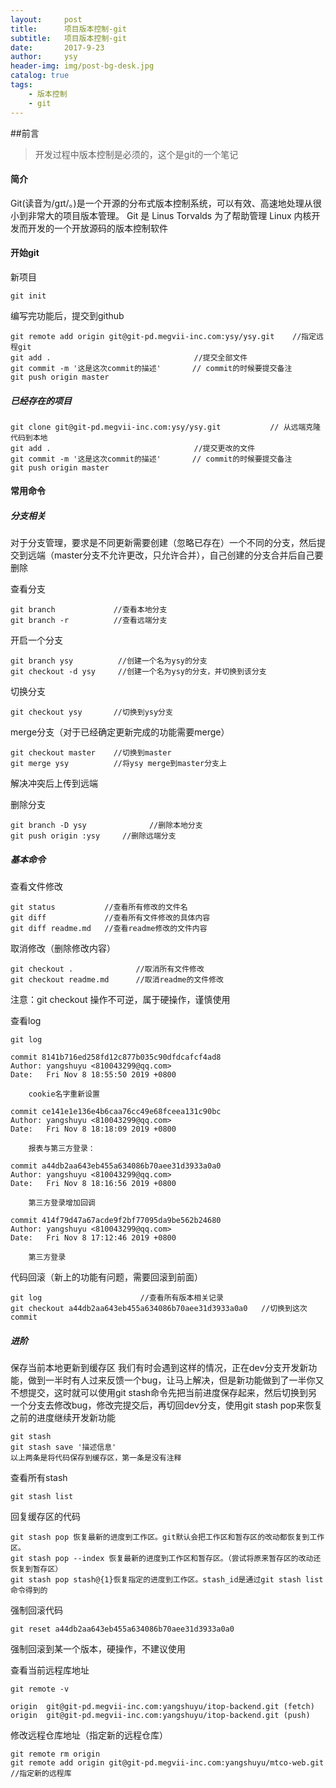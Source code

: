 ```yaml
---
layout:     post
title:      项目版本控制-git
subtitle:   项目版本控制-git
date:       2017-9-23
author:     ysy
header-img: img/post-bg-desk.jpg
catalog: true
tags:
    - 版本控制
    - git
---
```


##前言
>开发过程中版本控制是必须的，这个是git的一个笔记

#### 简介
Git(读音为/gɪt/。)是一个开源的分布式版本控制系统，可以有效、高速地处理从很小到非常大的项目版本管理。
Git 是 Linus Torvalds 为了帮助管理 Linux 内核开发而开发的一个开放源码的版本控制软件


#### 开始git

新项目

```angular2html
git init
```
编写完功能后，提交到github

```angular2html
git remote add origin git@git-pd.megvii-inc.com:ysy/ysy.git    //指定远程git
git add .                                //提交全部文件
git commit -m '这是这次commit的描述'       // commit的时候要提交备注
git push origin master
```

##### 已经存在的项目

```angular2html
git clone git@git-pd.megvii-inc.com:ysy/ysy.git           // 从远端克隆代码到本地
git add .                                //提交更改的文件
git commit -m '这是这次commit的描述'       // commit的时候要提交备注
git push origin master
```

#### 常用命令
##### 分支相关
对于分支管理，要求是不同更新需要创建（忽略已存在）一个不同的分支，然后提交到远端（master分支不允许更改，只允许合并），自己创建的分支合并后自己要删除

查看分支

```
git branch             //查看本地分支
git branch -r          //查看远端分支
```
开启一个分支

```
git branch ysy          //创建一个名为ysy的分支
git checkout -d ysy     //创建一个名为ysy的分支，并切换到该分支
```

切换分支

```
git checkout ysy       //切换到ysy分支
```

merge分支（对于已经确定更新完成的功能需要merge）
```
git checkout master    //切换到master
git merge ysy          //将ysy merge到master分支上
```
解决冲突后上传到远端




删除分支

```
git branch -D ysy              //删除本地分支
git push origin :ysy     //删除远端分支
```

##### 基本命令
查看文件修改

```
git status           //查看所有修改的文件名
git diff             //查看所有文件修改的具体内容
git diff readme.md   //查看readme修改的文件内容
```

取消修改（删除修改内容）

```
git checkout .              //取消所有文件修改
git checkout readme.md      //取消readme的文件修改
```
注意：git checkout 操作不可逆，属于硬操作，谨慎使用

查看log

```
git log

commit 8141b716ed258fd12c877b035c90dfdcafcf4ad8
Author: yangshuyu <810043299@qq.com>
Date:   Fri Nov 8 18:55:50 2019 +0800

    cookie名字重新设置

commit ce141e1e136e4b6caa76cc49e68fceea131c90bc
Author: yangshuyu <810043299@qq.com>
Date:   Fri Nov 8 18:18:09 2019 +0800

    报表与第三方登录：

commit a44db2aa643eb455a634086b70aee31d3933a0a0
Author: yangshuyu <810043299@qq.com>
Date:   Fri Nov 8 18:16:56 2019 +0800

    第三方登录增加回调

commit 414f79d47a67acde9f2bf77095da9be562b24680
Author: yangshuyu <810043299@qq.com>
Date:   Fri Nov 8 17:12:46 2019 +0800

    第三方登录
```
代码回滚（新上的功能有问题，需要回滚到前面）

```
git log                      //查看所有版本相关记录
git checkout a44db2aa643eb455a634086b70aee31d3933a0a0   //切换到这次commit
```


##### 进阶

保存当前本地更新到缓存区
我们有时会遇到这样的情况，正在dev分支开发新功能，做到一半时有人过来反馈一个bug，让马上解决，但是新功能做到了一半你又不想提交，这时就可以使用git stash命令先把当前进度保存起来，然后切换到另一个分支去修改bug，修改完提交后，再切回dev分支，使用git stash pop来恢复之前的进度继续开发新功能

```
git stash
git stash save '描述信息'
以上两条是将代码保存到缓存区，第一条是没有注释
```
查看所有stash

```
git stash list
```
回复缓存区的代码

```
git stash pop 恢复最新的进度到工作区。git默认会把工作区和暂存区的改动都恢复到工作区。
git stash pop --index 恢复最新的进度到工作区和暂存区。（尝试将原来暂存区的改动还恢复到暂存区）
git stash pop stash@{1}恢复指定的进度到工作区。stash_id是通过git stash list命令得到的

```

强制回滚代码
```
git reset a44db2aa643eb455a634086b70aee31d3933a0a0
```
强制回滚到某一个版本，硬操作，不建议使用

查看当前远程库地址

```
git remote -v

origin	git@git-pd.megvii-inc.com:yangshuyu/itop-backend.git (fetch)
origin	git@git-pd.megvii-inc.com:yangshuyu/itop-backend.git (push)
```
修改远程仓库地址（指定新的远程仓库）

```
git remote rm origin
git remote add origin git@git-pd.megvii-inc.com:yangshuyu/mtco-web.git        //指定新的远程库
```
